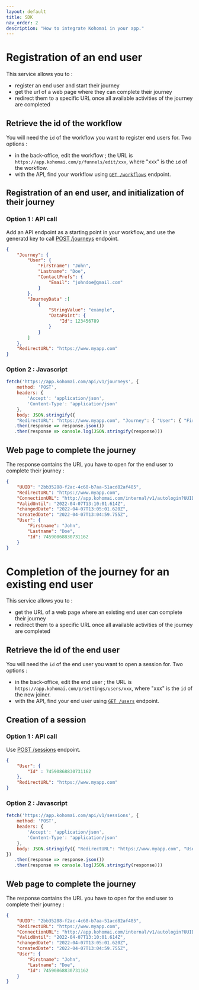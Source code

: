 ```yaml
---
layout: default
title: SDK
nav_order: 2
description: "How to integrate Kohomai in your app."
---
```

# Registration of an end user

This service allows you to :
- register an end user and start their journey
- get the url of a web page where they can complete their journey
- redirect them to a specific URL once all available activities of the journey are completed

## Retrieve the id of the workflow

You will need the ``id`` of the workflow you want to register end users for. Two options :
  * in the back-office, edit the workflow ; the URL is ``https://app.kohomai.com/p/funnels/edit/xxx``, where "xxx" is the ``id`` of the workflow.
  * with the API, find your workflow using [``GET /workflows``](https://app.swaggerhub.com/apis-docs/Kohomai/api/1.0.0#/workflows/get_workflows) endpoint.

## Registration of an end user, and initialization of their journey

### Option 1 : API call

Add an API endpoint as a starting point in your workflow, and use the generatd key to call [POST /journeys](https://app.swaggerhub.com/apis-docs/Kohomai/api/1.0.0#/journeys/post_journeys) endpoint.

```json
{
    "Journey": {
        "User": {
            "Firstname": "John",
            "Lastname": "Doe",
            "ContactPrefs": {
                "Email": "johndoe@gmail.com"
            }
        },
        "JourneyData" :[
            {
                "StringValue": "example",
                "DataPoint": {
                    "Id": 123456789
                }
            }
        ]
    },
    "RedirectURL": "https://www.myapp.com"
}
```

### Option 2 : Javascript

```js
fetch('https://app.kohomai.com/api/v1/journeys', {
    method: 'POST',
    headers: {
        'Accept': 'application/json',
        'Content-Type': 'application/json'
    },
    body: JSON.stringify({
    "RedirectURL": "https://www.myapp.com", "Journey": { "User": { "Firstname": "John", "Lastname": "Doe", "ContactPrefs": { "Email": "johndoe@gmail.com" }}}}) })
   .then(response => response.json())
   .then(response => console.log(JSON.stringify(response)))
```

## Web page to complete the journey

The response contains the URL you have to open for the end user to complete their journey :

```json
{
    "UUID": "2bb35288-f2ac-4c68-b7aa-51acd82af485",
    "RedirectURL": "https://www.myapp.com",
    "ConnectionURL": "http://app.kohomai.com/internal/v1/autologin?UUID=2bb35288-f2ac-4c68-b7aa-51acd82af485",
    "ValidUntil": "2022-04-07T13:10:01.614Z",
    "changedDate": "2022-04-07T13:05:01.620Z",
    "createdDate": "2022-04-07T13:04:59.755Z",
    "User": {
        "Firstname": "John",
        "Lastname": "Doe",
        "Id": 74590868830731162
    }
}
```

# Completion of the journey for an existing end user

This service allows you to :
- get the URL of a web page where an existing end user can complete their journey
- redirect them to a specific URL once all available activities of the journey are completed

## Retrieve the id of the end user

You will need the ``id`` of the end user you want to open a session for. Two options :
  * in the back-office, edit the end user ; the URL is ``https://app.kohomai.com/p/settings/users/xxx``, where "xxx" is the ``id`` of the new joiner.
  * with the API, find your end user using [``GET /users``](https://app.swaggerhub.com/apis-docs/Kohomai/api/1.0.0#/users/get_users) endpoint.

## Creation of a session

### Option 1 : API call

Use [POST /sessions](https://app.swaggerhub.com/apis-docs/Kohomai/api/1.0.0#/sessions/post_sessions) endpoint.
```json
{
    "User": {
        "Id" : 74590868830731162
    },
    "RedirectURL": "https://www.myapp.com"
}
```

### Option 2 : Javascript

```js
fetch('https://app.kohomai.com/api/v1/sessions', {
    method: 'POST',
    headers: {
        'Accept': 'application/json',
        'Content-Type': 'application/json'
    },
    body: JSON.stringify({ "RedirectURL": "https://www.myapp.com", "User": { "Id": "xxx" } } })
})
   .then(response => response.json())
   .then(response => console.log(JSON.stringify(response)))
```

## Web page to complete the journey

The response contains the URL you have to open for the end user to complete their journey :

```json
{
    "UUID": "2bb35288-f2ac-4c68-b7aa-51acd82af485",
    "RedirectURL": "https://www.myapp.com",
    "ConnectionURL": "http://app.kohomai.com/internal/v1/autologin?UUID=2bb35288-f2ac-4c68-b7aa-51acd82af485",
    "ValidUntil": "2022-04-07T13:10:01.614Z",
    "changedDate": "2022-04-07T13:05:01.620Z",
    "createdDate": "2022-04-07T13:04:59.755Z",
    "User": {
        "Firstname": "John",
        "Lastname": "Doe",
        "Id": 74590868830731162
    }
}
```
